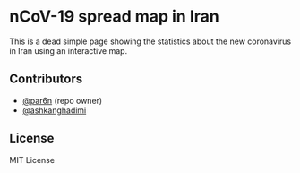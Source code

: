# nCoV-19 spread map in Iran

This is a dead simple page showing the statistics about the new coronavirus in Iran using an interactive map.

## Contributors

- [@par6n](https://github.com/par6n) (repo owner)
- [@ashkanghadimi](https://github.com/ashkanghadimi)

## License

MIT License
